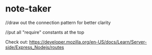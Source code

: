 # note-taker

//draw out the connection pattern for better clarity

//put all "require" constants at the top

Check out:
https://developer.mozilla.org/en-US/docs/Learn/Server-side/Express_Nodejs/routes